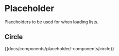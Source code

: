# Placeholder

Placeholders to be used for when loading lists.

## Circle
{{docs/components/placeholder/-components/circle}}
